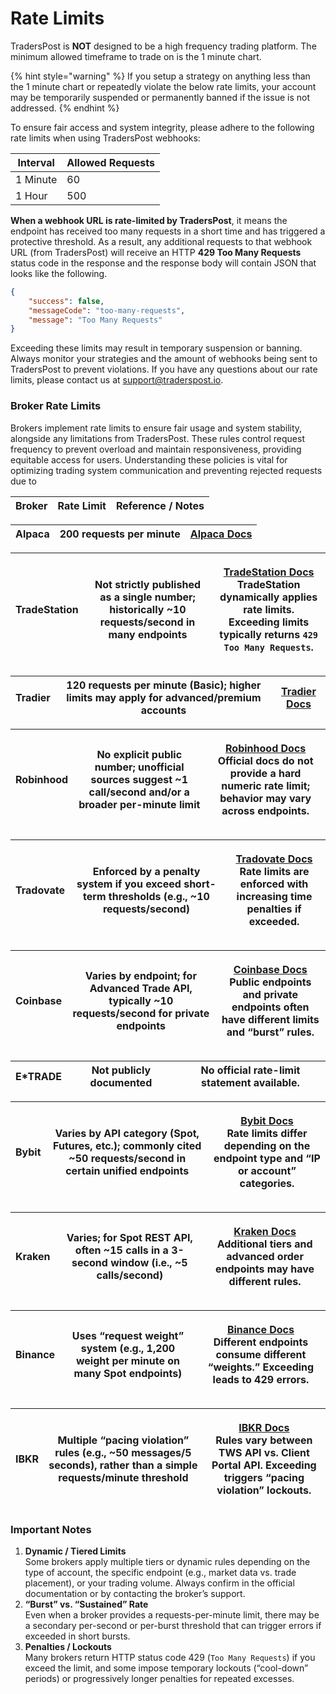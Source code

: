 # Rate Limits

TradersPost is **NOT** designed to be a high frequency trading platform. The minimum allowed timeframe to trade on is the 1 minute chart.

{% hint style="warning" %}
If you setup a strategy on anything less than the 1 minute chart or repeatedly violate the below rate limits, your account may be temporarily suspended or permanently banned if the issue is not addressed.
{% endhint %}

To ensure fair access and system integrity, please adhere to the following rate limits when using TradersPost webhooks:

| Interval | Allowed Requests |
| -------- | ---------------- |
| 1 Minute | 60               |
| 1 Hour   | 500              |

**When a webhook URL is rate-limited by TradersPost**, it means the endpoint has received too many requests in a short time and has triggered a protective threshold. As a result, any additional requests to that webhook URL (from TradersPost) will receive an HTTP **429 Too Many Requests** status code in the response and the response body will contain JSON that looks like the following.

```json
{
    "success": false,
    "messageCode": "too-many-requests",
    "message": "Too Many Requests"
}
```

Exceeding these limits may result in temporary suspension or banning. Always monitor your strategies and the amount of webhooks being sent to TradersPost to prevent violations. If you have any questions about our rate limits, please contact us at [support@traderspost.io](mailto:support@traderspost.io).

### Broker Rate Limits

Brokers implement rate limits to ensure fair usage and system stability, alongside any limitations from TradersPost. These rules control request frequency to prevent overload and maintain responsiveness, providing equitable access for users. Understanding these policies is vital for optimizing trading system communication and preventing rejected requests due to

| **Broker** | **Rate Limit** | **Reference / Notes** |
| ---------- | -------------- | --------------------- |

| **Alpaca** | 200 requests per minute | [Alpaca Docs](https://alpaca.markets/deprecated/docs/api-documentation/api-v2/#rate-limit) |
| ---------- | ----------------------- | ------------------------------------------------------------------------------------------ |

| **TradeStation** | Not strictly published as a single number; historically \~10 requests/second in many endpoints | <p><a href="https://api.tradestation.com/docs/fundamentals/rate-limiting/">TradeStation Docs</a><br>TradeStation dynamically applies rate limits. Exceeding limits typically returns <code>429 Too Many Requests</code>.</p> |
| ---------------- | ---------------------------------------------------------------------------------------------- | ---------------------------------------------------------------------------------------------------------------------------------------------------------------------------------------------------------------------------- |

| **Tradier** | 120 requests per minute (Basic); higher limits may apply for advanced/premium accounts | [Tradier Docs](https://documentation.tradier.com/brokerage-api/overview/rate-limiting) |
| ----------- | -------------------------------------------------------------------------------------- | -------------------------------------------------------------------------------------- |

| **Robinhood** | No explicit public number; unofficial sources suggest \~1 call/second and/or a broader per-minute limit | <p><a href="https://docs.robinhood.com/crypto/trading/#section/Pagination">Robinhood Docs</a><br>Official docs do not provide a hard numeric rate limit; behavior may vary across endpoints.</p> |
| ------------- | ------------------------------------------------------------------------------------------------------- | ------------------------------------------------------------------------------------------------------------------------------------------------------------------------------------------------ |

| **Tradovate** | Enforced by a penalty system if you exceed short-term thresholds (e.g., \~10 requests/second) | <p><a href="https://api.tradovate.com/#tag/Access/Request-Rate-Limits-And-Time-Penalty">Tradovate Docs</a><br>Rate limits are enforced with increasing time penalties if exceeded.</p> |
| ------------- | --------------------------------------------------------------------------------------------- | -------------------------------------------------------------------------------------------------------------------------------------------------------------------------------------- |

| **Coinbase** | Varies by endpoint; for Advanced Trade API, typically \~10 requests/second for private endpoints | <p><a href="https://docs.cdp.coinbase.com/advanced-trade/docs/rest-api-rate-limits/">Coinbase Docs</a><br>Public endpoints and private endpoints often have different limits and “burst” rules.</p> |
| ------------ | ------------------------------------------------------------------------------------------------ | --------------------------------------------------------------------------------------------------------------------------------------------------------------------------------------------------- |

| **E\*TRADE** | Not publicly documented | No official rate-limit statement available. |
| ------------ | ----------------------- | ------------------------------------------- |

| **Bybit** | Varies by API category (Spot, Futures, etc.); commonly cited \~50 requests/second in certain unified endpoints | <p><a href="https://bybit-exchange.github.io/docs/v5/rate-limit">Bybit Docs</a><br>Rate limits differ depending on the endpoint type and “IP or account” categories.</p> |
| --------- | -------------------------------------------------------------------------------------------------------------- | ------------------------------------------------------------------------------------------------------------------------------------------------------------------------ |

| **Kraken** | Varies; for Spot REST API, often \~15 calls in a 3-second window (i.e., \~5 calls/second) | <p><a href="https://docs.kraken.com/api/docs/guides/spot-ratelimits/">Kraken Docs</a><br>Additional tiers and advanced order endpoints may have different rules.</p> |
| ---------- | ----------------------------------------------------------------------------------------- | -------------------------------------------------------------------------------------------------------------------------------------------------------------------- |

| **Binance** | Uses “request weight” system (e.g., 1,200 weight per minute on many Spot endpoints) | <p><a href="https://www.binance.com/en/support/faq/frequently-asked-questions-on-api-360004492232">Binance Docs</a><br>Different endpoints consume different “weights.” Exceeding leads to 429 errors.</p> |
| ----------- | ----------------------------------------------------------------------------------- | ---------------------------------------------------------------------------------------------------------------------------------------------------------------------------------------------------------- |

| **IBKR** | Multiple “pacing violation” rules (e.g., \~50 messages/5 seconds), rather than a simple requests/minute threshold | <p><a href="https://www.interactivebrokers.com/campus/ibkr-api-page/webapi-doc/#pacing-limitations-10">IBKR Docs</a><br>Rules vary between TWS API vs. Client Portal API. Exceeding triggers “pacing violation” lockouts.</p> |
| -------- | ----------------------------------------------------------------------------------------------------------------- | ----------------------------------------------------------------------------------------------------------------------------------------------------------------------------------------------------------------------------- |

### Important Notes

1. **Dynamic / Tiered Limits**\
   Some brokers apply multiple tiers or dynamic rules depending on the type of account, the specific endpoint (e.g., market data vs. trade placement), or your trading volume. Always confirm in the official documentation or by contacting the broker’s support.
2. **“Burst” vs. “Sustained” Rate**\
   Even when a broker provides a requests-per-minute limit, there may be a secondary per-second or per-burst threshold that can trigger errors if exceeded in short bursts.
3. **Penalties / Lockouts**\
   Many brokers return HTTP status code 429 (`Too Many Requests`) if you exceed the limit, and some impose temporary lockouts (“cool-down” periods) or progressively longer penalties for repeated excesses.

